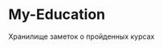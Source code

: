 # My-Education
Хранилище заметок о пройденных курсах

[Linux Essentials for Ethical Hackers]: .\LinuxEssentialsforEthicalHuckers.md	"Linux Essentials for Ethical Hackers"

